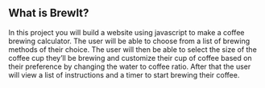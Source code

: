 ## What is BrewIt?
In this project you will build a website using javascript to make a coffee brewing calculator. The user will be able to choose from a list of brewing methods of their choice. The user will then be able to select the size of the coffee cup they’ll be brewing and customize their cup of coffee based on their preference by changing the water to coffee ratio. After that the user will view a list of instructions and a timer to start brewing their coffee.
